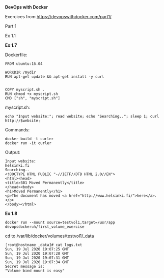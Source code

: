 **DevOps with Docker**

Exercices from https://devopswithdocker.com/part1/

Part 1

Ex 1.1



**Ex 1.7**

Dockerfile:
```
FROM ubuntu:16.04

WORKDIR /mydir
RUN apt-get update && apt-get install -y curl


COPY myscript.sh .
RUN chmod +x myscript.sh
CMD ["sh", "myscript.sh"]
```

myscript.sh:
```
echo "Input website:"; read website; echo "Searching.."; sleep 1; curl http://$website;
```

Commands:
```
docker build -t curler
docker run -it curler
```

Output:
```
Input website:
helsinki.fi
Searching..
<!DOCTYPE HTML PUBLIC "-//IETF//DTD HTML 2.0//EN">
<html><head>
<title>301 Moved Permanently</title>
</head><body>
<h1>Moved Permanently</h1>
<p>The document has moved <a href="http://www.helsinki.fi/">here</a>.</p>
</body></html>
```



**Ex 1.8**

```
docker run --mount source=testvol1,target=/usr/app devopsdockeruh/first_volume_exercise
```

cd to /var/lib/docker/volumes/testvol1/_data

```
[root@hostname _data]# cat logs.txt
Sun, 19 Jul 2020 19:07:25 GMT
Sun, 19 Jul 2020 19:07:28 GMT
Sun, 19 Jul 2020 19:07:31 GMT
Sun, 19 Jul 2020 19:07:34 GMT
Secret message is:
"Volume bind mount is easy"
```


